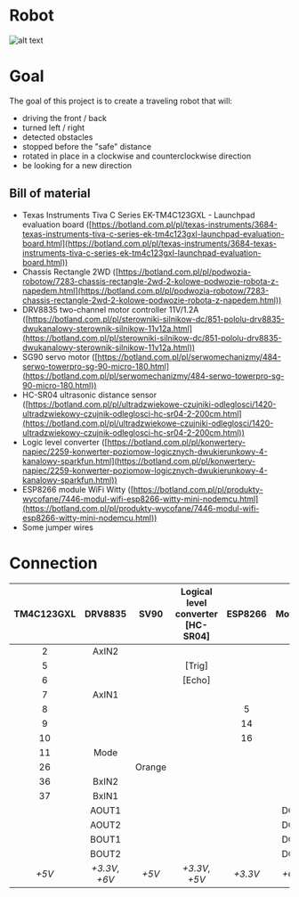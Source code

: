 # Robot
![alt text](https://github.com/AntoniBandera/R/blob/master/r.png)
# Goal

The goal of this project is to create a traveling robot that will:
- driving the front / back
- turned left / right
- detected obstacles
- stopped before the "safe" distance
- rotated in place in a clockwise and counterclockwise direction
- be looking for a new direction

## Bill of material
- Texas Instruments Tiva C Series EK-TM4C123GXL - Launchpad evaluation board ([https://botland.com.pl/pl/texas-instruments/3684-texas-instruments-tiva-c-series-ek-tm4c123gxl-launchpad-evaluation-board.html](https://botland.com.pl/pl/texas-instruments/3684-texas-instruments-tiva-c-series-ek-tm4c123gxl-launchpad-evaluation-board.html))
- Chassis Rectangle 2WD ([https://botland.com.pl/pl/podwozia-robotow/7283-chassis-rectangle-2wd-2-kolowe-podwozie-robota-z-napedem.html](https://botland.com.pl/pl/podwozia-robotow/7283-chassis-rectangle-2wd-2-kolowe-podwozie-robota-z-napedem.html))
- DRV8835 two-channel motor controller 11V/1.2A ([https://botland.com.pl/pl/sterowniki-silnikow-dc/851-pololu-drv8835-dwukanalowy-sterownik-silnikow-11v12a.html](https://botland.com.pl/pl/sterowniki-silnikow-dc/851-pololu-drv8835-dwukanalowy-sterownik-silnikow-11v12a.html))
- SG90 servo motor ([https://botland.com.pl/pl/serwomechanizmy/484-serwo-towerpro-sg-90-micro-180.html](https://botland.com.pl/pl/serwomechanizmy/484-serwo-towerpro-sg-90-micro-180.html))
- HC-SR04 ultrasonic distance sensor ([https://botland.com.pl/pl/ultradzwiekowe-czujniki-odleglosci/1420-ultradzwiekowy-czujnik-odleglosci-hc-sr04-2-200cm.html](https://botland.com.pl/pl/ultradzwiekowe-czujniki-odleglosci/1420-ultradzwiekowy-czujnik-odleglosci-hc-sr04-2-200cm.html))
- Logic level converter ([https://botland.com.pl/pl/konwertery-napiec/2259-konwerter-poziomow-logicznych-dwukierunkowy-4-kanalowy-sparkfun.html](https://botland.com.pl/pl/konwertery-napiec/2259-konwerter-poziomow-logicznych-dwukierunkowy-4-kanalowy-sparkfun.html))
- ESP8266 module WiFi Witty ([https://botland.com.pl/pl/produkty-wycofane/7446-modul-wifi-esp8266-witty-mini-nodemcu.html](https://botland.com.pl/pl/produkty-wycofane/7446-modul-wifi-esp8266-witty-mini-nodemcu.html))
- Some jumper wires

# Connection
| TM4C123GXL | DRV8835    | SV90  | Logical level converter [HC-SR04] | ESP8266 | Motors|
|:----------:|:----------:|:-----:|:---------------------------------:|:-------:|:-----:|
| 2          | AxIN2      |       |                                   |         |       |
| 5          |            |       | [Trig]                            |         |       |
| 6          |            |       | [Echo]                            |         |       |
| 7          | AxIN1      |       |                                   |         |       |
| 8          |            |       |                                   | 5       |       |
| 9          |            |       |                                   | 14      |       |
| 10         |            |       |                                   | 16      |       |
| 11         | Mode       |       |                                   |         |       |
| 26         |            | Orange|                                   |         |       |
| 36         | BxIN2      |       |                                   |         |       |
| 37         | BxIN1      |       |                                   |         |       |
|            | AOUT1      |       |                                   |         | DC1   |         
|            | AOUT2      |       |                                   |         | DC1   |         
|            | BOUT1      |       |                                   |         | DC2   |         
|            | BOUT2      |       |                                   |         | DC2   |        
| *+5V*      |*+3.3V, +6V*|*+5V*  |*+3.3V, +5V*                       |*+3.3V*  |*+6V*  |

